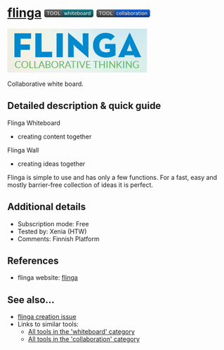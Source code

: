 # [flinga](https://flinga.fi/)  [<img src="images/whiteboard.png" align="bottom">](https://github.com/e-CLOSE/Toolbox/issues?q=label%3A01_TOOL+label%3Awhiteboard) [<img src="images/collaboration.png" align="bottom">](https://github.com/e-CLOSE/Toolbox/issues?q=label%3A01_TOOL+label%3Acollaboration)

[<img src="images/flinga.png" align="bottom" height="100" alt="flinga Logo">](https://flinga.fi/)

Collaborative white board.


## Detailed description & quick guide

Flinga Whiteboard
- creating content together

Flinga Wall
- creating ideas together

Flinga is simple to use and has only a few functions. For a fast, easy and mostly barrier-free collection of ideas it is perfect.


## Additional details

- Subscription mode: Free
- Tested by: Xenia (HTW)
- Comments: Finnish Platform


## References

- flinga website: [flinga](https://flinga.fi/)


## See also...

- [flinga creation issue](https://github.com/e-CLOSE/Toolbox/issues/170)
- Links to similar tools:
  - [All tools in the 'whiteboard' category](https://github.com/e-CLOSE/Toolbox/issues?q=label%3A01_TOOL+label%3Awhiteboard)
  - [All tools in the 'collaboration' category](https://github.com/e-CLOSE/Toolbox/issues?q=label%3A01_TOOL+label%3Acollaboration)
